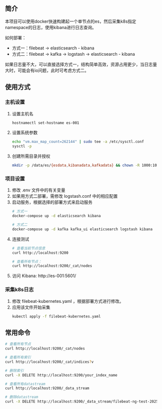 ## 简介
本项目可以使用docker快速构建起一个单节点的es，然后采集k8s指定namespace的日志，使用kibana进行日志查询。

如何部署：
 - 方式一：filebeat -> elasticsearch - kibana
 - 方式二：filebeat -> kafka -> logstash -> elasticsearch - kibana

如果日志量不大，可以直接选择方式一，结构简单高效，资源占用更少，当日志量大时，可能会有io问题，此时可考虑方式二。

## 使用方式
### 主机设置
1. 设置主机名
   ```bash
   hostnamectl set-hostname es-001
   ```
2. 设置系统参数
    ```bash
    echo "vm.max_map_count=262144" | sudo tee -a /etc/sysctl.conf
    sysctl -p
    ```
3. 创建所需目录并授权
    ```bash
    mkdir -p /data/es/{esdata,kibanadata,kafkadata} && chown -R 1000:1000 /data/es
    ```

### 项目设置
1. 修改 .env 文件中的有关变量
2. 如果用方式二部署，需修改 logstash.conf 中的相应配置
3. 启动服务，根据选择的部署方式来启动服务
   ```bash
   # 方式一
   docker-compose up -d elasticsearch kibana
   
   # 方式二
   docker-compose up -d kafka kafka_ui elasticsearch logstash kibana
   ```
4. 连接测试
   ```bash
   # 查看当前节点信息
   curl http://localhost:9200
   
   # 查看所有节点：
   curl http://localhost:9200/_cat/nodes
   ```
5. 访问 Kibana: http://es-001:5601/

### 采集k8s日志
1. 修改 filebeat-kubernetes.yaml ，根据部署方式进行修改。
2. 应用该文件开始采集
   ```bash
   kubectl apply -f filebeat-kubernetes.yaml
   ```

## 常用命令
```bash
# 查看所有节点
curl http://localhost:9200/_cat/nodes

# 查看所有索引
curl http://localhost:9200/_cat/indices?v

# 删除索引
curl -X DELETE http://localhost:9200/your_index_name

# 查看所有datastream
curl http://localhost:9200/_data_stream

# 删除datastream
curl -X DELETE http://localhost:9200/_data_stream/filebeat-ng-test-2025.07.07
```
